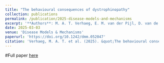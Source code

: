 ```yaml
---
title: "The behavioural consequences of dystrophinopathy"
collection: publications
permalink: /publication/2025-disease-models-and-mechanisms
excerpt: '**Authors**: M. A. T. Verhaeg, E. M. van der Pijl, D. van de Vijver, C. L. Tanganyika-de Winter, T. L. Stan, A. van Uffelen, **L. Censoni** and M. van Putten'
date: 2025-03-03
venue: 'Disease Models & Mechanisms'
paperurl: 'https://doi.org/10.1242/dmm.052047'
citation: 'Verhaeg, M. A. T. et al. (2025). &quot;The behavioural consequences of dystrophinopathy.&quot; <i>Disease Models & Mechanisms</i>. 18(2), DMM052047.'
---
```


#Full paper [here](https://doi.org/10.1242/dmm.052047)
